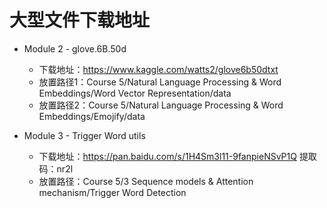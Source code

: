 # 大型文件下载地址

- Module 2 - glove.6B.50d
  - 下载地址：https://www.kaggle.com/watts2/glove6b50dtxt
  - 放置路径1：Course 5/Natural Language Processing & Word Embeddings/Word Vector Representation/data
  - 放置路径2：Course 5/Natural Language Processing & Word Embeddings/Emojify/data
  
- Module 3 - Trigger Word utils
  - 下载地址：https://pan.baidu.com/s/1H4Sm3l11-9fanpieNSvP1Q 提取码：nr2l
  - 放置路径：Course 5/3 Sequence models & Attention mechanism/Trigger Word Detection
